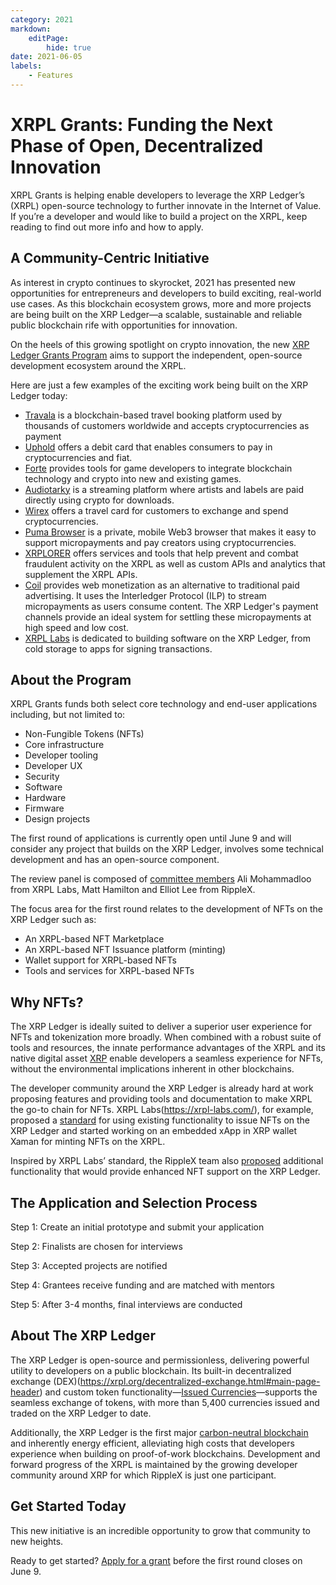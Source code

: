 ```yaml
---
category: 2021
markdown:
    editPage:
        hide: true
date: 2021-06-05
labels:
    - Features
---
```

# XRPL Grants: Funding the Next Phase of Open, Decentralized Innovation

XRPL Grants is helping enable developers to leverage the XRP Ledger’s (XRPL) open-source technology to further innovate in the Internet of Value. If you’re a developer and would like to build a project on the XRPL, keep reading to find out more info and how to apply.

<!-- BREAK -->

## A Community-Centric Initiative

As interest in crypto continues to skyrocket, 2021 has presented new opportunities for entrepreneurs and developers to build exciting, real-world use cases. As this blockchain ecosystem grows, more and more projects are being built on the XRP Ledger—a scalable, sustainable and reliable public blockchain rife with opportunities for innovation.

On the heels of this growing spotlight on crypto innovation, the new [XRP Ledger Grants Program](https://xrplgrants.org/) aims to support the independent, open-source development ecosystem around the XRPL.

Here are just a few examples of the exciting work being built on the XRP Ledger today:


* [Travala](https://www.travala.com/) is a blockchain-based travel booking platform used by thousands of customers worldwide and accepts cryptocurrencies as payment
* [Uphold](https://uphold.com/en/debit-card) offers a debit card that enables consumers to pay in cryptocurrencies and fiat.
* [Forte](https://www.forte.io/) provides tools for game developers to integrate blockchain technology and crypto into new and existing games.
* [Audiotarky](https://www.audiotarky.com/) is a streaming platform where artists and labels are paid directly using crypto for downloads.
* [Wirex](https://wirexapp.com/en/card) offers a travel card for customers to exchange and spend cryptocurrencies.
* [Puma Browser](https://www.pumabrowser.com/) is a private, mobile Web3 browser that makes it easy to support micropayments and pay creators using cryptocurrencies.
* [XRPLORER](https://xrplorer.com/) offers services and tools that help prevent and combat fraudulent activity on the XRPL as well as custom APIs and analytics that supplement the XRPL APIs.
* [Coil](https://coil.com/) provides web monetization as an alternative to traditional paid advertising. It uses the Interledger Protocol (ILP) to stream micropayments as users consume content. The XRP Ledger's payment channels provide an ideal system for settling these micropayments at high speed and low cost.
* [XRPL Labs](https://xrpl-labs.com/) is dedicated to building software on the XRP Ledger, from cold storage to apps for signing transactions.

## About the Program

XRPL Grants funds both select core technology and end-user applications including, but not limited to:


* Non-Fungible Tokens (NFTs)
* Core infrastructure
* Developer tooling
* Developer UX
* Security
* Software
* Hardware
* Firmware
* Design projects

The first round of applications is currently open until June 9 and will consider any project that builds on the XRP Ledger, involves some technical development and has an open-source component.

The review panel is composed of [committee members](https://xrplgrants.org/about) Ali Mohammadloo from XRPL Labs, Matt Hamilton and Elliot Lee from RippleX.

The focus area for the first round relates to the development of NFTs on the XRP Ledger such as:

* An XRPL-based NFT Marketplace
* An XRPL-based NFT Issuance platform (minting)
* Wallet support for XRPL-based NFTs
* Tools and services for XRPL-based NFTs

## Why NFTs?

The XRP Ledger is ideally suited to deliver a superior user experience for NFTs and tokenization more broadly. When combined with a robust suite of tools and resources, the innate performance advantages of the XRPL and its native digital asset [XRP](https://xrpl.org/xrp-overview.html) enable developers a seamless experience for NFTs, without the environmental implications inherent in other blockchains.

The developer community around the XRP Ledger is already hard at work proposing features and providing tools and documentation to make XRPL the go-to chain for NFTs. XRPL Labs(https://xrpl-labs.com/), for example, proposed a [standard](https://github.com/XRPLF/XRPL-Standards/discussions/30) for using existing functionality to issue NFTs on the XRP Ledger and started working on an embedded xApp in XRP wallet Xaman for minting NFTs on the XRPL.

Inspired by XRPL Labs’ standard, the RippleX team also [proposed](https://github.com/XRPLF/XRPL-Standards/discussions/46) additional functionality that would provide enhanced NFT support on the XRP Ledger.

## The Application and Selection Process

Step 1: Create an initial prototype and submit your application

Step 2: Finalists are chosen for interviews

Step 3: Accepted projects are notified

Step 4: Grantees receive funding and are matched with mentors

Step 5: After 3-4 months, final interviews are conducted

## About The XRP Ledger

The XRP Ledger is open-source and permissionless, delivering powerful utility to developers on a public blockchain. Its built-in decentralized exchange (DEX)(https://xrpl.org/decentralized-exchange.html#main-page-header) and custom token functionality—[Issued Currencies](https://xrpl.org/issued-currencies-overview.html)—supports the seamless exchange of tokens, with more than 5,400 currencies issued and traded on the XRP Ledger to date.

Additionally, the XRP Ledger is the first major [carbon-neutral blockchain](https://xrpl.org/impact.html) and inherently energy efficient, alleviating high costs that developers experience when building on proof-of-work blockchains. Development and forward progress of the XRPL is maintained by the growing developer community around XRP for which RippleX is just one participant.

## Get Started Today

This new initiative is an incredible opportunity to grow that community to new heights.

Ready to get started? [Apply for a grant](https://xrplgrants.org/) before the first round closes on June 9.
